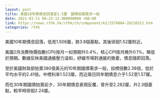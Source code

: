 ```yaml
---
layout: post
title: 美國10年期債息回落至1.5厘　國債拍賣需求一般
date: 2021-03-11 06:25:12.000000000 +08:00
link: https://news.rthk.hk/rthk/ch/component/k2/1579884-20210311.htm
categories: rthk
---
```


美國10年期債息回落，低見1.506厘，跌3.8個基點，其後徘徊1.52厘附近。

美國2月消費物價指數(CPI)按月一如預期升0.4%，核心CPI按月微升0.1%，略低於預期。數據反映美國通脹壓力溫和，紓緩市場對通脹的擔憂，債息隨即回落。

至於美國財政部拍賣380億美元的10年期國債需求一般，投標倍數2.38倍，低於平均水平的2.41倍。中標利率1.523厘，而近兩日同年期債息介乎1.52至1.57厘。

而在30年期國債拍賣前夕，30年期債息表現反覆，曾升至2.282厘，升2.3個基點，較早時徘徊2.24厘。

